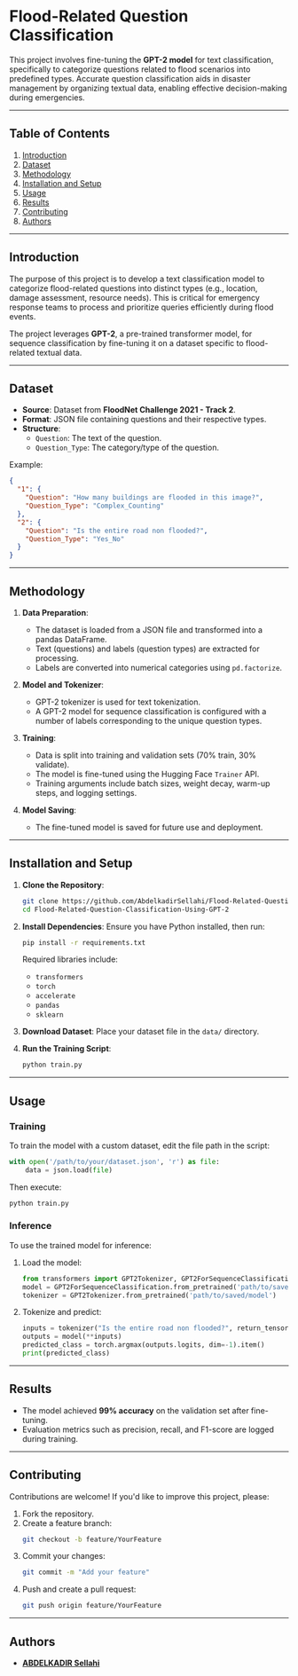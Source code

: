 # **Flood-Related Question Classification**

This project involves fine-tuning the **GPT-2 model** for text classification, specifically to categorize questions related to flood scenarios into predefined types. Accurate question classification aids in disaster management by organizing textual data, enabling effective decision-making during emergencies.

---

## **Table of Contents**
1. [Introduction](#introduction)
2. [Dataset](#dataset)
3. [Methodology](#methodology)
4. [Installation and Setup](#installation-and-setup)
5. [Usage](#usage)
6. [Results](#results)
7. [Contributing](#contributing)
8. [Authors](#authors)

---

## **Introduction**

The purpose of this project is to develop a text classification model to categorize flood-related questions into distinct types (e.g., location, damage assessment, resource needs). This is critical for emergency response teams to process and prioritize queries efficiently during flood events. 

The project leverages **GPT-2**, a pre-trained transformer model, for sequence classification by fine-tuning it on a dataset specific to flood-related textual data.

---

## **Dataset**

- **Source**: Dataset from **FloodNet Challenge 2021 - Track 2**.
- **Format**: JSON file containing questions and their respective types.
- **Structure**:
  - `Question`: The text of the question.
  - `Question_Type`: The category/type of the question.

Example:
```json
{
  "1": {
    "Question": "How many buildings are flooded in this image?",
    "Question_Type": "Complex_Counting"
  },
  "2": {
    "Question": "Is the entire road non flooded?",
    "Question_Type": "Yes_No"
  }
}
```

---

## **Methodology**

1. **Data Preparation**:
   - The dataset is loaded from a JSON file and transformed into a pandas DataFrame.
   - Text (questions) and labels (question types) are extracted for processing.
   - Labels are converted into numerical categories using `pd.factorize`.

2. **Model and Tokenizer**:
   - GPT-2 tokenizer is used for text tokenization.
   - A GPT-2 model for sequence classification is configured with a number of labels corresponding to the unique question types.

3. **Training**:
   - Data is split into training and validation sets (70% train, 30% validate).
   - The model is fine-tuned using the Hugging Face `Trainer` API.
   - Training arguments include batch sizes, weight decay, warm-up steps, and logging settings.

4. **Model Saving**:
   - The fine-tuned model is saved for future use and deployment.

---

## **Installation and Setup**

1. **Clone the Repository**:
   ```bash
   git clone https://github.com/AbdelkadirSellahi/Flood-Related-Question-Classification-Using-GPT-2.git
   cd Flood-Related-Question-Classification-Using-GPT-2
   ```

2. **Install Dependencies**:
   Ensure you have Python installed, then run:
   ```bash
   pip install -r requirements.txt
   ```
   Required libraries include:
   - `transformers`
   - `torch`
   - `accelerate`
   - `pandas`
   - `sklearn`

3. **Download Dataset**:
   Place your dataset file in the `data/` directory.

4. **Run the Training Script**:
   ```bash
   python train.py
   ```

---

## **Usage**

### **Training**
To train the model with a custom dataset, edit the file path in the script:
```python
with open('/path/to/your/dataset.json', 'r') as file:
    data = json.load(file)
```
Then execute:
```bash
python train.py
```

### **Inference**
To use the trained model for inference:
1. Load the model:
   ```python
   from transformers import GPT2Tokenizer, GPT2ForSequenceClassification
   model = GPT2ForSequenceClassification.from_pretrained('path/to/saved/model')
   tokenizer = GPT2Tokenizer.from_pretrained('path/to/saved/model')
   ```
2. Tokenize and predict:
   ```python
   inputs = tokenizer("Is the entire road non flooded?", return_tensors="pt", padding=True, truncation=True, max_length=512)
   outputs = model(**inputs)
   predicted_class = torch.argmax(outputs.logits, dim=-1).item()
   print(predicted_class)
   ```

---

## **Results**

- The model achieved **99% accuracy** on the validation set after fine-tuning.
- Evaluation metrics such as precision, recall, and F1-score are logged during training.

---

## **Contributing**

Contributions are welcome! If you'd like to improve this project, please:
1. Fork the repository.
2. Create a feature branch:
   ```bash
   git checkout -b feature/YourFeature
   ```
3. Commit your changes:
   ```bash
   git commit -m "Add your feature"
   ```
4. Push and create a pull request:
   ```bash
   git push origin feature/YourFeature
   ```

---

## **Authors**
- [**ABDELKADIR Sellahi**](https://github.com/AbdelkadirSellahi)
